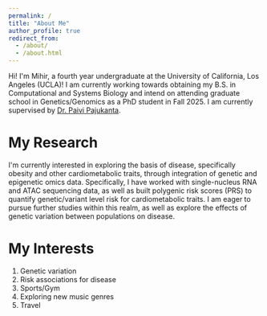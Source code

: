 ```yaml
---
permalink: /
title: "About Me"
author_profile: true
redirect_from: 
  - /about/
  - /about.html
---
```


Hi! I'm Mihir, a fourth year undergraduate at the University of California, Los Angeles (UCLA)! I am currently working towards obtaining my B.S. in Computational and Systems Biology and intend on attending graduate school in Genetics/Genomics as a PhD student in Fall 2025. I am currently supervised by [Dr. Paivi Pajukanta](https://pajukantalab.dgsom.ucla.edu/).

My Research
======
I'm currently interested in exploring the basis of disease, specifically obesity and other cardiometabolic traits, through integration of genetic and epigenetic omics data. Specifically, I have worked with single-nucleus RNA and ATAC sequencing data, as well as built polygenic risk scores (PRS) to quantify genetic/variant level risk for cardiometabolic traits. I am eager to pursue further studies within this realm, as well as explore the effects of genetic variation between populations on disease.

My Interests
======
1. Genetic variation
1. Risk associations for disease
1. Sports/Gym
1. Exploring new music genres 
1. Travel
